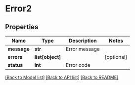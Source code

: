 # Error2

## Properties
Name | Type | Description | Notes
------------ | ------------- | ------------- | -------------
**message** | **str** | Error message | 
**errors** | **list[object]** |  | [optional] 
**status** | **int** | Error code | 

[[Back to Model list]](../README.md#documentation-for-models) [[Back to API list]](../README.md#documentation-for-api-endpoints) [[Back to README]](../README.md)


